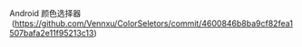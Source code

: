 Android 颜色选择器
 (https://github.com/Vennxu/ColorSeletors/commit/4600846b8ba9cf82fea1507bafa2e11f95213c13)
